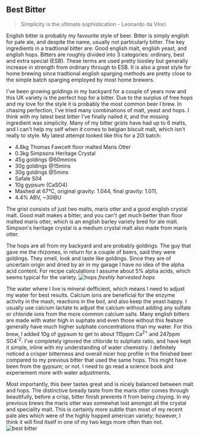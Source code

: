 ## Best Bitter

>Simplicity is the ultimate sophistication - Leonardo da Vinci

English bitter is probably my favourite style of beer. Bitter is simply english for pale ale, and despite the name, usually not particularly bitter. The key ingredients in a tradtional bitter are: Good english malt, english yeast, and english hops. Bitters are roughly divided into 3 categories: ordinary, best and extra special (ESB). These terms are used pretty loosley but generally increase in strength from ordinary through to ESB. It is also a great style for home brewing since tradtional english sparging methods are pretty close to the simple batch sparging employed by most home brewers.

I've been growing goldings in my backyard for a couple of years now and this UK variety is the perfect hop for a bitter. Due to the surplus of free hops and my love for the style it is probably the most common beer I brew. In chasing perfection, I've tried many combinations of malt, yeast and hops. I think with my latest best bitter I've finally nailed it, and the missing ingredient was simplicity. Many of my bitter grists have had up to 6 malts, and I can't help my self when it comes to belgian biscuit malt, which isn't really to style. My latest attempt looked like this for a 20l batch:
* 4.8kg Thomas Fawcett floor malted Maris Otter
* 0.3kg Simpsons Heritage Crystal
* 45g goldings @60mmins
* 30g goldings @15mins
* 30g goldings @5mins
* Safale S04
* 10g gypsum (CaSO4)
* Mashed at 67&deg;C, original gravity: 1.044, final gravity: 1.011, 
* 4.4% ABV, ~30IBU

The grist consists of just two malts, maris otter and a good english crystal malt. Good malt makes a bitter, and you can't get much better than floor malted maris otter, which is an english barley variety bred for ale malt. Simpson's heritage crystal is a medium crystal malt also made from maris otter.

The hops are all from my backyard and are probably goldings. The guy that gave me the rhizomes, in return for a couple of beers, said they were goldings. They smell, look and taste like goldings. Since they are of uncertain origin and dried by air in my garage I have no idea of the alpha acid content. For recipe calculations I assume about 5% alpha acids, which seems typical for the variety.
![hops](http://img.maltmurphy.com/hopswide.jpg)
*freshly harvested hops*

The water where I live is mineral defficient, which means I need to adjust my water for best results. Calcium ions are beneficial for the enzyme activity in the mash, reactions in the boil, and also keep the yeast happy. I usually use calcium lactate to adjust the calcium without adding any sulfate or chloride ions from the more common calcium salts. Many english bitters are made with water high in suphate and even those without this feature generally have much higher sulphate concentrations than my water. For this brew, I added 10g of gypsum to get to about 115ppm Ca<sup>2+</sup> and 247ppm SO4<sup>-2</sup>. I've completely ignored the chloride to sulphate ratio, and have kept it simple, inline with my understanding of water chemistry. I definitely noticed a crisper bitterness and overall nicer hop profile in the finished beer compared to my previous bitter that used the same hops. This might have been from the gypsum; or not. I need to go read a science book and experiement more with water adjustments.

Most importantly, this beer tastes great and is nicely balanced between malt and hops. The distinctive bready taste from the maris otter comes through beautifully, before a crisp, bitter finish prevents it from being cloying. In my previous brews the maris otter was somewhat lost amongst all the crystal and speciality malt. This is certainly more subtle than most of my recent pale ales which were of the highly hopped american variety; however, I think it will find itself in one of my two kegs more often than not.
![best bitter](http://img.maltmurphy.com/bestbitter.jpg)




